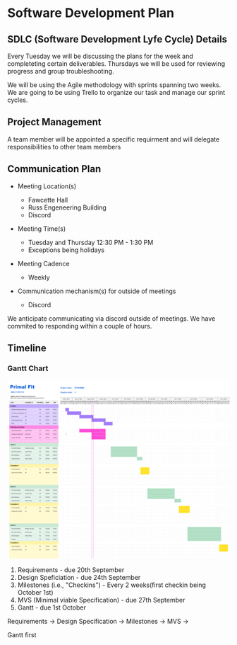 # Software Development Plan

## SDLC (Software Development Lyfe Cycle) Details

Every Tuesday we will be discussing the plans for the week and completeting certain deliverables. Thursdays we will be used for reviewing progress and group troubleshooting. 

We will be using the Agile methodology with sprints spanning two weeks. We are going to be using Trello to organize our task and manage our sprint cycles.  


## Project Management

A team member will be appointed a specific requirment and will delegate responsibilities to other team members

## Communication Plan

- Meeting Location(s)
    - Fawcette Hall
    - Russ Engeneering Building
    - Discord

- Meeting Time(s)
    - Tuesday and Thursday 12:30 PM - 1:30 PM
    - Exceptions being holidays 

- Meeting Cadence
    - Weekly

- Communication mechanism(s) for outside of meetings
    - Discord

We anticipate communicating via discord outside of meetings. We have commited to responding within a couple of hours.


## Timeline
### Gantt Chart
![Gantt-Chart](..\assets\GanttChart.png)
1. Requirements - due 20th September
2. Design Speficiation - due 24th September
3. Milestones (i.e., "Checkins") - Every 2 weeks(first checkin being October 1st)
4. MVS (Minimal viable Specification) - due 27th September 
5. Gantt - due 1st October

Requirements -> Design Specification -> Milestones -> MVS ->  

Gantt first 
